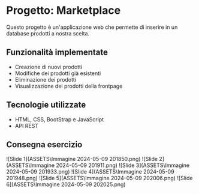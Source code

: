 
# Progetto: Marketplace

Questo progetto è un'applicazione web che permette di inserire in un database prodotti a nostra scelta.

## Funzionalità implementate ##

* Creazione di nuovi prodotti
* Modifiche dei prodotti già esistenti
* Eliminazione dei prodotti
* Visualizzazione dei prodotti della frontpage

## Tecnologie utilizzate

* HTML, CSS, BootStrap e JavaScript
* API REST 

## Consegna esercizio 

![Slide 1](ASSETS\Immagine 2024-05-09 201850.png)
![Slide 2](ASSETS\Immagine 2024-05-09 201911.png)
![Slide 3](ASSETS\Immagine 2024-05-09 201933.png)
![Slide 4](ASSETS\Immagine 2024-05-09 201948.png)
![Slide 5](ASSETS\Immagine 2024-05-09 202006.png)
![Slide 6](ASSETS\Immagine 2024-05-09 202025.png)
